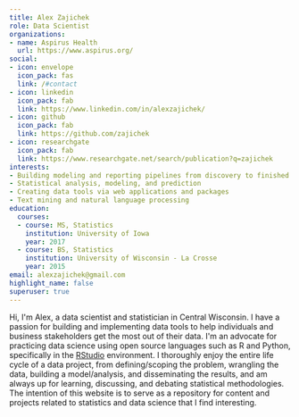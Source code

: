 ```yaml
---
title: Alex Zajichek
role: Data Scientist
organizations:
- name: Aspirus Health
  url: https://www.aspirus.org/
social:
- icon: envelope
  icon_pack: fas
  link: /#contact
- icon: linkedin
  icon_pack: fab
  link: https://www.linkedin.com/in/alexzajichek/
- icon: github
  icon_pack: fab
  link: https://github.com/zajichek
- icon: researchgate
  icon_pack: fab
  link: https://www.researchgate.net/search/publication?q=zajichek
interests:
- Building modeling and reporting pipelines from discovery to finished data product
- Statistical analysis, modeling, and prediction
- Creating data tools via web applications and packages
- Text mining and natural language processing
education:
  courses:
  - course: MS, Statistics
    institution: University of Iowa
    year: 2017
  - course: BS, Statistics
    institution: University of Wisconsin - La Crosse
    year: 2015
email: alexzajichek@gmail.com
highlight_name: false
superuser: true
---
```


Hi, I'm Alex, a data scientist and statistician in Central Wisconsin. I have a passion for building and implementing data tools to help individuals and business stakeholders get the most out of their data. I'm an advocate for practicing data science using open source languages such as R and Python, specifically in the [RStudio](https://www.rstudio.com/products/rstudio/) environment. I thoroughly enjoy the entire life cycle of a data project, from defining/scoping the problem, wrangling the data, building a model/analysis, and disseminating the results, and am always up for learning, discussing, and debating statistical methodologies. The intention of this website is to serve as a repository for content and projects related to statistics and data science that I find interesting. 
